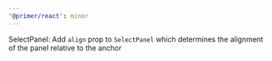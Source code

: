 ```yaml
---
'@primer/react': minor
---
```


SelectPanel: Add `align` prop to `SelectPanel` which determines the alignment of the panel relative to the anchor
